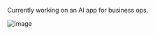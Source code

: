 Currently working on an AI app for business ops. 

![image](https://github.com/navkuun/navkuun/assets/63613042/4fb815de-da33-4e07-b8cc-6b86641948e6)
